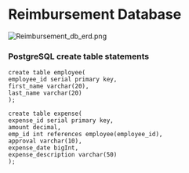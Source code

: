 # Reimbursement Database
![Reimbursement_db_erd.png](https://i.imgur.com/VoTXjaT.png)

### PostgreSQL create table statements
~~~postgresql 
create table employee(
employee_id serial primary key, 
first_name varchar(20),
last_name varchar(20)
);

create table expense(
expense_id serial primary key,
amount decimal,
emp_id int references employee(employee_id),
approval varchar(10),
expense_date bigInt,
expense_description varchar(50)
);
~~~
